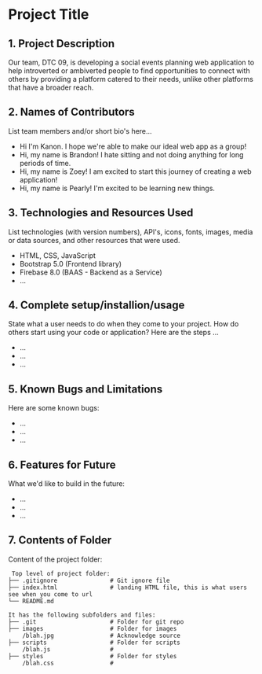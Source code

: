 # Project Title

## 1. Project Description
Our team, DTC 09, is developing a social events planning web application to help introverted or ambiverted people to find opportunities to connect with others by providing a platform catered to their needs, unlike other platforms that have a broader reach.

## 2. Names of Contributors
List team members and/or short bio's here... 
* Hi I'm Kanon. I hope we're able to make our ideal web app as a group!
* Hi, my name is Brandon! I hate sitting and not doing anything for long periods of time.
* Hi, my name is Zoey! I am excited to start this journey of creating a web application!
* Hi, my name is Pearly! I'm excited to be learning new things.
	
## 3. Technologies and Resources Used
List technologies (with version numbers), API's, icons, fonts, images, media or data sources, and other resources that were used.
* HTML, CSS, JavaScript
* Bootstrap 5.0 (Frontend library)
* Firebase 8.0 (BAAS - Backend as a Service)
* ...

## 4. Complete setup/installion/usage
State what a user needs to do when they come to your project.  How do others start using your code or application?
Here are the steps ...
* ...
* ...
* ...

## 5. Known Bugs and Limitations
Here are some known bugs:
* ...
* ...
* ...

## 6. Features for Future
What we'd like to build in the future:
* ...
* ...
* ...
	
## 7. Contents of Folder
Content of the project folder:

```
 Top level of project folder: 
├── .gitignore               # Git ignore file
├── index.html               # landing HTML file, this is what users see when you come to url
└── README.md

It has the following subfolders and files:
├── .git                     # Folder for git repo
├── images                   # Folder for images
    /blah.jpg                # Acknowledge source
├── scripts                  # Folder for scripts
    /blah.js                 # 
├── styles                   # Folder for styles
    /blah.css                # 



```


